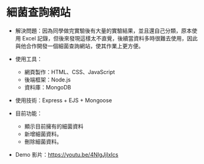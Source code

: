 # 細菌查詢網站
* 解決問題：因為同學做完實驗後有大量的實驗結果，並且還自己分類，原本使用 Excel 記錄，但後來發現這樣太不直覺，後續當資料多時很難去使用，因此與他合作開發一個細菌查詢網站，使其作業上更方便。

* 使用工具：
  * 網頁製作：HTML、CSS、JavaScript
  * 後端框架：Node.js
  * 資料庫：MongoDB
  
* 使用技術：Express + EJS + Mongoose

* 目前功能：
  * 顯示目前擁有的細菌資料
  * 新增細菌資料。
  * 刪除細菌資料。
 
* Demo 影片：https://youtu.be/4NIgJjIxIcs

